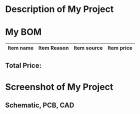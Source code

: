 # Description of My Project


# My BOM
|Item name|Item Reason|Item source|Item price|
|---------|-----------|-----------|----------|

## Total Price:

# Screenshot of My Project
## Schematic, PCB, CAD
